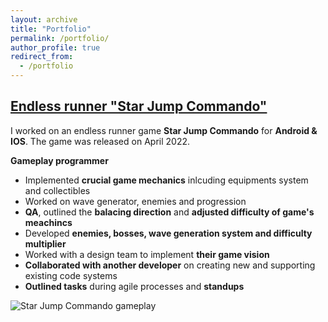 ```yaml
---
layout: archive
title: "Portfolio"
permalink: /portfolio/
author_profile: true
redirect_from:
  - /portfolio
---
```



## [Endless runner "Star Jump Commando"](https://play.google.com/store/apps/details?id=com.cometstudios.starjumpcommando&hl=en_US&gl=US)

I worked on an endless runner game **Star Jump Commando** for **Android & IOS**. The game was released on April 2022.

**Gameplay programmer**
* Implemented **crucial game mechanics** inlcuding equipments system and collectibles
* Worked on wave generator, enemies and progression
* **QA**, outlined the **balacing direction** and **adjusted difficulty of game's meachincs**
* Developed **enemies, bosses, wave generation system and difficulty multiplier**
* Worked with a design team to implement **their game vision**
* **Collaborated with another developer** on creating new and supporting existing code systems
* **Outlined tasks** during agile processes and **standups**

![Star Jump Commando gameplay](https://media.giphy.com/media/YOkl7ox9OMctplxaGg/giphy.gif)



